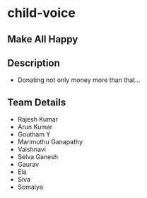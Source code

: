 # child-voice

## Make All Happy

## Description
* Donating not only money more than that...

## Team Details

* Rajesh Kumar
* Arun Kumar
* Goutham Y
* Marimuthu Ganapathy
* Vaishnavi
* Selva Ganesh
* Gaurav
* Ela
* Siva
* Somaiya
